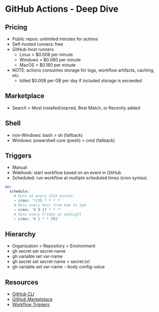 # GitHub Actions - Deep Dive

## Pricing

- Public repos: unlimited minutes for actions
- Self-hosted runners: free
- GitHub-host runners
    - Linux > $0.008 per minute
    - Windows > $0.080 per minute
    - MacOS > $0.160 per minute
- NOTE: actions consumes storage for logs, workflow artifacts, caching, etc.
    - billed $0.008 per GB per day if included storage is exceeded

## Marketplace

- Search > Most installed/starred, Best Match, or Recently added

## Shell

- non-Windows: bash > sh (fallback)
- Windows: powershell core (pwsh) > cmd (fallback)

## Triggers

- Manual
- Webhook: start workflow based on an event in GitHub
- Scheduled: run workflow at multiple scheduled times (cron syntax)

```yaml
on:
  schedule:
    # Runs at every 15th minute
    - cron: '*/15 * * * *'
    # Runs every hour from 9am to 5pm
    - cron: '0 9-17 * * *'
    # Runs every Friday at midnight
    - cron: '0 2 * * FRI'
```

## Hierarchy

- Organization > Repository > Environment
- gh secret set secret-name
- gh variable set var-name
- gh secret set secret-name < secret.txt
- gh variable set var-name --body config-value

## Resources

- [GitHub CLI](https://cli.github.com/)
- [GitHub Marketplace](https://github.com/marketplace)
- [Workflow Triggers](https://docs.github.com/en/actions/using-workflows/events-that-trigger-workflows)
